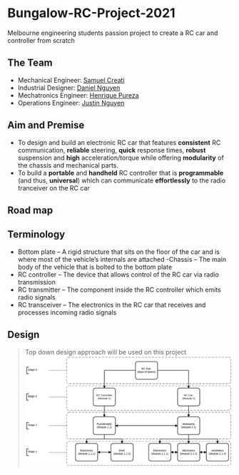 # Bungalow-RC-Project-2021
Melbourne engineering students passion project to create a RC car and controller from scratch 
## The Team
- Mechanical Engineer: [Samuel Creati]()
- Industrial Designer: [Daniel Nguyen]()
- Mechatronics Engineer: [Henrique Pureza]()
- Operations Engineer: [Justin Nguyen]()
## Aim and Premise
- To design and build an electronic RC car that features **consistent** RC communication, **reliable** steering, **quick** response times, **robust** suspension and **high** acceleration/torque while offering **modularity** of the chassis and mechanical parts.
- To build a **portable** and **handheld** RC controller that is **programmable** (and thus, **universal**) which can communicate **effortlessly** to the radio tranceiver on the RC car
## Road map

## Terminology
- Bottom plate – A rigid structure that sits on the floor of the car and is where most of the vehicle’s internals are attached
-Chassis – The main body of the vehicle that is bolted to the bottom plate
- RC controller – The device that allows control of the RC car via radio transmission
- RC transmitter – The component inside the RC controller which emits radio signals
- RC transceiver – The electronics in the RC car that receives and processes incoming radio signals
 ## Design
 > Top down design approach will be used on this project
 ![Top down diagram](https://github.com/IkePureza/Bungalow-RC-Project-2021/blob/main/diagram%20(1).svg)



